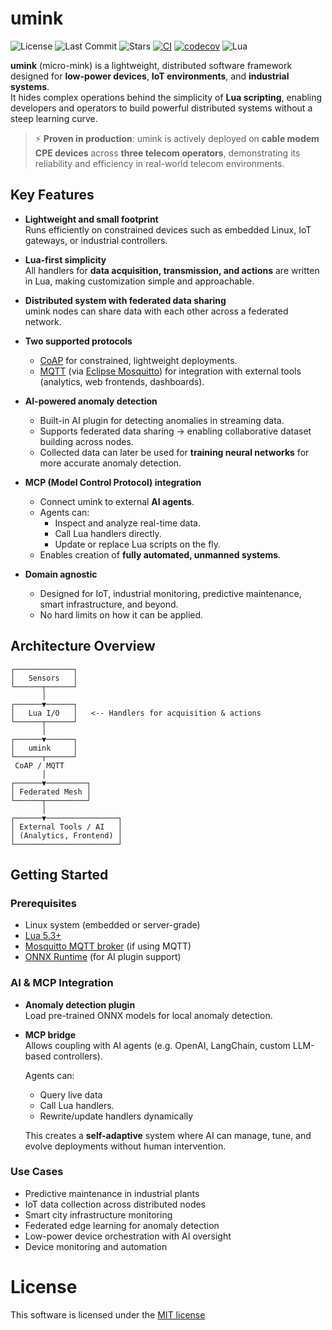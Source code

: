 
# umink

![License](https://img.shields.io/github/license/link-mink/micro-mink)
![Last Commit](https://img.shields.io/github/last-commit/link-mink/micro-mink)
![Stars](https://img.shields.io/github/stars/link-mink/micro-mink?style=social)
[![CI](https://github.com/link-mink/micro-mink/actions/workflows/on_push.yml/badge.svg)](https://github.com/link-mink/micro-mink/actions/workflows/on_push.yml)
[![codecov](https://codecov.io/gh/link-mink/micro-mink/branch/main/graph/badge.svg)](https://codecov.io/gh/link-mink/micro-mink)
![Lua](https://img.shields.io/badge/lua-5.3%2B-blue)

**umink** (micro-mink) is a lightweight, distributed software framework designed for **low-power devices**, **IoT environments**, and **industrial systems**.  
It hides complex operations behind the simplicity of **Lua scripting**, enabling developers and operators to build powerful distributed systems without a steep learning curve.

> ⚡ **Proven in production**: umink is actively deployed on **cable modem CPE devices** across **three telecom operators**, demonstrating its reliability and efficiency in real-world telecom environments.



## Key Features

- **Lightweight and small footprint**  
  Runs efficiently on constrained devices such as embedded Linux, IoT gateways, or industrial controllers.

- **Lua-first simplicity**  
  All handlers for **data acquisition, transmission, and actions** are written in Lua, making customization simple and approachable.

- **Distributed system with federated data sharing**  
  umink nodes can share data with each other across a federated network.

- **Two supported protocols**  
  - [CoAP](https://coap.technology/) for constrained, lightweight deployments.  
  - [MQTT](https://mqtt.org/) (via [Eclipse Mosquitto](https://mosquitto.org/)) for integration with external tools (analytics, web frontends, dashboards).

- **AI-powered anomaly detection**  
  - Built-in AI plugin for detecting anomalies in streaming data.  
  - Supports federated data sharing → enabling collaborative dataset building across nodes.  
  - Collected data can later be used for **training neural networks** for more accurate anomaly detection.

- **MCP (Model Control Protocol) integration**  
  - Connect umink to external **AI agents**.  
  - Agents can:  
    - Inspect and analyze real-time data.  
    - Call Lua handlers directly.  
    - Update or replace Lua scripts on the fly.  
  - Enables creation of **fully automated, unmanned systems**.

- **Domain agnostic**  
  - Designed for IoT, industrial monitoring, predictive maintenance, smart infrastructure, and beyond.  
  - No hard limits on how it can be applied.



## Architecture Overview

    ┌─────────────┐
    │   Sensors   │
    └──────┬──────┘
           │
    ┌──────▼──────┐
    │   Lua I/O   │   <-- Handlers for acquisition & actions
    └──────┬──────┘
           │
    ┌──────▼──────┐
    │   umink     │
    └──────┬──────┘
     CoAP / MQTT
           │
    ┌──────▼─────────┐
    │ Federated Mesh │
    └──────┬─────────┘
           │
    ┌──────▼────────────────┐
    │ External Tools / AI   │
    │ (Analytics, Frontend) │
    └───────────────────────┘

## Getting Started

### Prerequisites
- Linux system (embedded or server-grade)  
- [Lua 5.3+](https://www.lua.org/)  
- [Mosquitto MQTT broker](https://mosquitto.org/) (if using MQTT)  
- [ONNX Runtime](https://onnxruntime.ai/) (for AI plugin support)

### AI & MCP Integration
-  **Anomaly detection plugin**  
  Load pre-trained ONNX models for local anomaly detection.

- **MCP bridge**  
  Allows coupling with AI agents (e.g. OpenAI, LangChain, custom LLM-based controllers).

  Agents can:
    - Query live data
    - Call Lua handlers.
    - Rewrite/update handlers dynamically

  This creates a **self-adaptive** system where AI can manage, tune, and evolve deployments without human intervention.


### Use Cases

- Predictive maintenance in industrial plants
- IoT data collection across distributed nodes
- Smart city infrastructure monitoring
- Federated edge learning for anomaly detection
- Low-power device orchestration with AI oversight
- Device monitoring and automation


# License

This software is licensed under the [MIT license](https://opensource.org/licenses/MIT)
